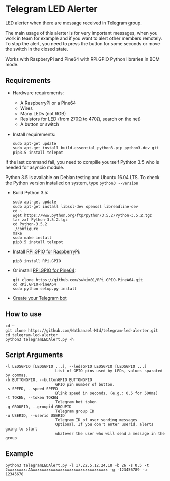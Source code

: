 # Telegram LED Alerter

LED alerter when there are message received in Telegram group.

The main usage of this alerter is for very important messages, when you work in team for example and if you want to alert other members remotely. To stop the alert, you need to press the button for some seconds or move the switch in the closed state.

Works with RaspberyPi and Pine64 with RPi.GPIO Python libraries in BCM mode.

## Requirements
- Hardware requirements:
  - A RaspberryPi or a Pine64
  - Wires
  - Many LEDs (not RGB)
  - Resistors for LED (from 270Ω to 470Ω, search on the net)
  - A button or switch

- Install requirements:

  ```
  sudo apt-get update
  sudo apt-get install build-essential python3-pip python3-dev git
  pip3.5 install telepot
  ```
  
If the last command fail, you need to compille yourself Pythton 3.5 who is needed for asyncio module.

Python 3.5 is available on Debian testing and Ubuntu 16.04 LTS. To check the Python version installed on system, type ```python3 --version```

- Build Python 3.5:
  
  ```
  sudo apt-get update
  sudo apt-get install libssl-dev openssl libreadline-dev
  cd ~
  wget https://www.python.org/ftp/python/3.5.2/Python-3.5.2.tgz
  tar zxf Python-3.5.2.tgz
  cd Python-3.5.2
  ./configure
  make
  sudo make install
  pip3.5 install telepot
  ```

- Install [RPi.GPIO for RaspberryPi](https://pypi.python.org/pypi/RPi.GPIO):

  ```
  pip3 install RPi.GPIO
  ```
  
- Or install [RPi.GPIO for Pine64](https://github.com/swkim01/RPi.GPIO-PineA64):

  ```
  git clone https://github.com/swkim01/RPi.GPIO-PineA64.git
  cd RPi.GPIO-PineA64
  sudo python setup.py install
  ```
- [Create your Telegram bot](https://core.telegram.org/bots#3-how-do-i-create-a-bot)

## How to use

  ```
  cd ~
  git clone https://github.com/Nathanael-Mtd/telegram-led-alerter.git
  cd telegram-led-alerter
  python3 telegramLEDAlert.py -h
  ```

## Script Arguments

  ```
  -l LEDSGPIO [LEDSGPIO ...], --ledsGPIO LEDSGPIO [LEDSGPIO ...]
                        List of GPIO pins used by LEDs, values sparated by commas.
  -b BUTTONGPIO, --buttonGPIO BUTTONGPIO
                        GPIO pin number of button.
  -s SPEED, --speed SPEED
                        Blink speed in seconds. (e.g.: 0.5 for 500ms)
  -t TOKEN, --token TOKEN
                        Telegram bot token
  -g GROUPID, --groupid GROUPID
                        Telegram group ID
  -u USERID, --userid USERID
                        Telegram ID of user sending messages 
                        Optional. If you don't enter userid, alerts going to start 
                        whatever the user who will send a message in the group
  ```
  
## Example

  ```
  python3 telegramLEDAlert.py -l 17,22,5,12,24,18 -b 26 -s 0.5 -t 2xxxxxxxx:AAxxxxxxxxxxxxxxxxxxxxxxxxxxxxxxxxx -g -123456789 -u 12345678
  ```
